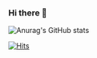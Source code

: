 ### Hi there 👋

![Anurag's GitHub stats](https://github-readme-stats.vercel.app/api?username=Daniel-InseongJang&show_icons=true&theme=radical)


[![Hits](https://hits.seeyoufarm.com/api/count/incr/badge.svg?url=https%3A%2F%2Fgithub.com%2FDaniel-InseongJang&count_bg=%235A00E1&title_bg=%23D367CA&icon=&icon_color=%23E7E7E7&title=hits&edge_flat=false)](https://hits.seeyoufarm.com)
